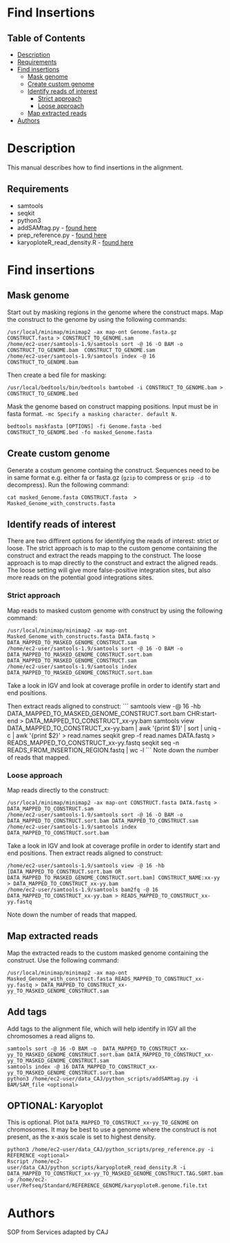# Find Insertions
## Table of Contents
- [Description](#descript_)
 - [Requirements](#reqs_)
- [Find insertions](#find_insert_)
  - [Mask genome](#mask_genome_)
  - [Create custom genome](#create_genome_)
  - [Identify reads of interest](#ident_reads_)
    - [Strict approach](#strict_)
    - [Loose approach](#loose_)
  - [Map extracted reads](#map_extract_)
- [Authors](#authors_)

# <a name="descript_"></a> Description
This manual describes how to find insertions in the alignment.
## <a name="reqs_"></a> Requirements
* samtools
* seqkit
* python3
* addSAMtag.py - [found here](https://github.com/Samplix-ApS/add_SAM_tag)
* prep_reference.py - [found here](https://github.com/Samplix-ApS/Prepare_reference_for_pipeline)
* karyoploteR_read_density.R - [found here](https://github.com/Samplix-ApS/karyoploteR_read_density)

# <a name="find_insert_"></a> Find insertions
## <a name="mask_genome_"></a> Mask genome
Start out by masking regions in the genome where the construct maps.
Map the construct to the genome by using the following commands:
```
/usr/local/minimap/minimap2 -ax map-ont Genome.fasta.gz CONSTRUCT.fasta > CONSTRUCT_TO_GENOME.sam 
/home/ec2-user/samtools-1.9/samtools sort -@ 16 -O BAM -o  CONSTRUCT_TO_GENOME.bam  CONSTRUCT_TO_GENOME.sam 
/home/ec2-user/samtools-1.9/samtools index -@ 16 CONSTRUCT_TO_GENOME.bam
```

Then create a bed file for masking:
```
/usr/local/bedtools/bin/bedtools bamtobed -i CONSTRUCT_TO_GENOME.bam > CONSTRUCT_TO_GENOME.bed
```

Mask the genome based on construct mapping positions. Input must be in fasta format. ```-mc Specify a masking character. default N. ```

```
bedtools maskfasta [OPTIONS] -fi Genome.fasta -bed CONSTRUCT_TO_GENOME.bed -fo masked_Genome.fasta
```

## <a name="create_genome_"></a> Create custom genome
Generate a costum genome containg the construct. Sequences need to be in same format e.g. either fa or fasta.gz (```gzip``` to compress or ```gzip -d``` to decompress).
Run the following command:
```
cat masked_Genome.fasta CONSTRUCT.fasta  > Masked_Genome_with_constructs.fasta
```

## <a name="ident_reads_"></a> Identify reads of interest
There are two diffirent options for identifying the reads of interest: strict or loose.
The strict approach is to map to the custom genome containing the construct and extract the reads mapping to the construct. The loose approach is to map directly to the construct and extract the aligned reads. The loose setting will give more false-positive integration sites, but also more reads on the potential good integrations sites. 
### <a name="strict_"></a> Strict approach
Map reads to masked custom genome with construct by using the following command:
```
/usr/local/minimap/minimap2 -ax map-ont Masked_Genome_with_constructs.fasta DATA.fastq > DATA_MAPPED_TO_MASKED_GENOME_CONSTRUCT.sam
/home/ec2-user/samtools-1.9/samtools sort -@ 16 -O BAM -o DATA_MAPPED_TO_MASKED_GENOME_CONSTRUCT.sort.bam DATA_MAPPED_TO_MASKED_GENOME_CONSTRUCT.sam
/home/ec2-user/samtools-1.9/samtools index DATA_MAPPED_TO_MASKED_GENOME_CONSTRUCT.sort.bam

```
Take a look in IGV and look at coverage profile in order to identify start and end positions.

Then extract reads aligned to construct:
´´´
samtools view -@ 16 -hb DATA_MAPPED_TO_MASKED_GENOME_CONSTRUCT.sort.bam CHR:start-end > DATA_MAPPED_TO_CONSTRUCT_xx-yy.bam
samtools view DATA_MAPPED_TO_CONSTRUCT_xx-yy.bam | awk '{print $1}' | sort | uniq -c | awk '{print $2}' > read.names
seqkit grep -f read.names DATA.fastq > READS_MAPPED_TO_CONSTRUCT_xx-yy.fastq
seqkit seq -n READS_FROM_INSERTION_REGION.fastq | wc -l
´´´
Note down the number of reads that mapped.

### <a name="loose_"></a> Loose approach
Map reads directly to the construct:
```
/usr/local/minimap/minimap2 -ax map-ont CONSTRUCT.fasta DATA.fastq > DATA_MAPPED_TO_CONSTRUCT.sam
/home/ec2-user/samtools-1.9/samtools sort -@ 16 -O BAM -o DATA_MAPPED_TO_CONSTRUCT.sort.bam DATA_MAPPED_TO_CONSTRUCT.sam
/home/ec2-user/samtools-1.9/samtools index DATA_MAPPED_TO_CONSTRUCT.sort.bam
```
Take a look in IGV and look at coverage profile in order to identify start and end positions.
Then extract reads aligned to construct:
```
/home/ec2-user/samtools-1.9/samtools view -@ 16 -hb [DATA_MAPPED_TO_CONSTRUCT.sort.bam OR DATA_MAPPED_TO_MASKED_GENOME_CONSTRUCT.sort.bam] CONSTRUCT_NAME:xx-yy > DATA_MAPPED_TO_CONSTRUCT_xx-yy.bam
/home/ec2-user/samtools-1.9/samtools bam2fq -@ 16 DATA_MAPPED_TO_CONSTRUCT_xx-yy.bam > READS_MAPPED_TO_CONSTRUCT_xx-yy.fastq
```
Note down the number of reads that mapped.

## <a name="map_extract_"></a> Map extracted reads
Map the extracted reads to the custom masked genome containing the construct.
Use the following command:
```
/usr/local/minimap/minimap2 -ax map-ont Masked_Genome_with_construct.fasta READS_MAPPED_TO_CONSTRUCT_xx-yy.fastq > DATA_MAPPED_TO_CONSTRUCT_xx-yy_TO_MASKED_GENOME_CONSTRUCT.sam 
```
## <a name="add_tag_"></a> Add tags
Add tags to the alignment file, which will help identify in IGV all the chromosomes a read aligns to.
```
samtools sort -@ 16 -O BAM -o  DATA_MAPPED_TO_CONSTRUCT_xx-yy_TO_MASKED_GENOME_CONSTRUCT.sort.bam DATA_MAPPED_TO_CONSTRUCT_xx-yy_TO_MASKED_GENOME_CONSTRUCT.sam 
samtools index -@ 16 DATA_MAPPED_TO_CONSTRUCT_xx-yy_TO_MASKED_GENOME_CONSTRUCT.sort.bam
python3 /home/ec2-user/data_CAJ/python_scripts/addSAMtag.py -i BAM/SAM_file <optional> 
```
## <a name="opt_plot_"></a> OPTIONAL: Karyoplot
This is optional. Plot ```DATA_MAPPED_TO_CONSTRUCT_xx-yy_TO_GENOME``` on chromosomes. It may be best to use a genome where the construct is not present, as the x-axis scale is set to highest density.
```
python3 /home/ec2-user/data_CAJ/python_scripts/prep_reference.py -i REFERENCE <optional>
Rscript /home/ec2-user/data_CAJ/python_scripts/karyoploteR_read_density.R -i DATA_MAPPED_TO_CONSTRUCT_xx-yy_TO_MASKED_GENOME_CONSTRUCT.TAG.SORT.bam -p /home/ec2-user/Refseq/Standard/REFERENCE_GENOME/karyoploteR.genome.file.txt
```



# <a name="authors_"></a> Authors
SOP from Services adapted by CAJ
